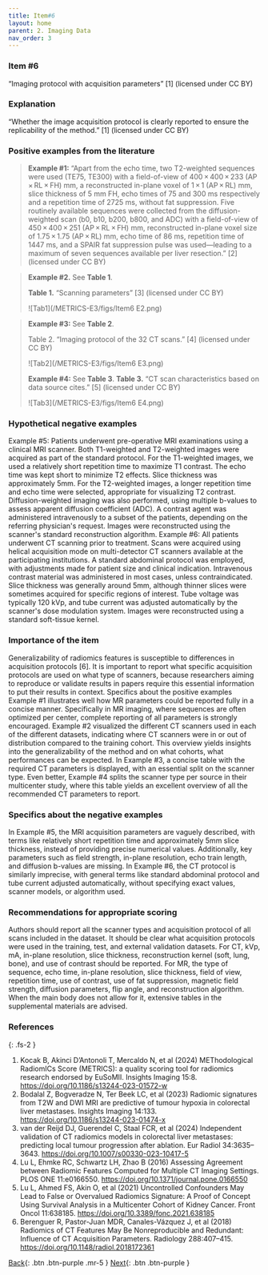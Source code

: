 ```yaml
---
title: Item#6
layout: home
parent: 2. Imaging Data
nav_order: 3
---
```


### Item #6
“Imaging protocol with acquisition parameters” [1] (licensed under CC BY)

### Explanation
“Whether the image acquisition protocol is clearly reported to ensure the replicability of the method.” [1]  (licensed under CC BY)

### Positive examples from the literature
> **Example #1:** “Apart from the echo time, two T2-weighted sequences were used (TE75, TE300) with a field-of-view of 400 × 400 × 233 (AP × RL × FH) mm, a reconstructed in-plane voxel of 1 × 1 (AP × RL) mm, slice thickness of 5 mm FH, echo times of 75 and 300 ms respectively and a repetition time of 2725 ms, without fat suppression. Five routinely available sequences were collected from the diffusion-weighted scan (b0, b10, b200, b800, and ADC) with a field-of-view of 450 × 400 × 251 (AP × RL × FH) mm, reconstructed in-plane voxel size of 1.75 × 1.75 (AP × RL) mm, echo time of 86 ms, repetition time of 1447 ms, and a SPAIR fat suppression pulse was used—leading to a maximum of seven sequences available per liver resection.” [2] (licensed under CC BY)

> **Example #2.** See **Table 1**. 
>
> **Table 1.** “Scanning parameters” [3] (licensed under CC BY)
>
>![Tab1](/METRICS-E3/figs/Item6 E2.png) 

> **Example #3:** See **Table 2**.
>
> Table 2. “Imaging protocol of the 32 CT scans.” [4] (licensed under CC BY)
>
>
>![Tab2](/METRICS-E3/figs/Item6 E3.png) 
>
> **Example #4:** See **Table 3**.
> **Table 3.** “CT scan characteristics based on data source cites.” [5] (licensed under CC BY)
>
>
>![Tab3](/METRICS-E3/figs/Item6 E4.png)  

### Hypothetical negative examples
Example #5: Patients underwent pre-operative MRI examinations using a clinical MRI scanner. Both T1-weighted and T2-weighted images were acquired as part of the standard protocol. For the T1-weighted images, we used a relatively short repetition time to maximize T1 contrast. The echo time was kept short to minimize T2 effects. Slice thickness was approximately 5mm. For the T2-weighted images, a longer repetition time and echo time were selected, appropriate for visualizing T2 contrast. Diffusion-weighted imaging was also performed, using multiple b-values to assess apparent diffusion coefficient (ADC). A contrast agent was administered intravenously to a subset of the patients, depending on the referring physician's request. Images were reconstructed using the scanner's standard reconstruction algorithm.
Example #6: All patients underwent CT scanning prior to treatment. Scans were acquired using helical acquisition mode on multi-detector CT scanners available at the participating institutions. A standard abdominal protocol was employed, with adjustments made for patient size and clinical indication. Intravenous contrast material was administered in most cases, unless contraindicated. Slice thickness was generally around 5mm, although thinner slices were sometimes acquired for specific regions of interest. Tube voltage was typically 120 kVp, and tube current was adjusted automatically by the scanner's dose modulation system. Images were reconstructed using a standard soft-tissue kernel.

### Importance of the item 
Generalizability of radiomics features is susceptible to differences in acquisition protocols [6]. It is important to report what specific acquisition protocols are used on what type of scanners, because researchers aiming to reproduce or validate results in papers require this essential information to put their results in context. 
Specifics about the positive examples
Example #1 illustrates well how MR parameters could be reported fully in a concise manner. Specifically in MR imaging, where sequences are often optimized per center, complete reporting of all parameters is strongly encouraged. Example #2 visualized the different CT scanners used in each of the different datasets, indicating where CT scanners were in or out of distribution compared to the training cohort. This overview yields insights into the generalizability of the method and on what cohorts, what performances can be expected. In Example #3, a concise table with the required CT parameters is displayed, with an essential split on the scanner type. Even better, Example #4 splits the scanner type per source in their multicenter study, where this table yields an excellent overview of all the recommended CT parameters to report.

### Specifics about the negative examples
In Example #5, the MRI acquisition parameters are vaguely described, with terms like relatively short repetition time and approximately 5mm slice thickness, instead of providing precise numerical values. Additionally, key parameters such as field strength, in-plane resolution, echo train length, and diffusion b-values are missing. In Example #6, the CT protocol is similarly imprecise, with general terms like standard abdominal protocol and tube current adjusted automatically, without specifying exact values, scanner models, or algorithm used. 

### Recommendations for appropriate scoring
Authors should report all the scanner types and acquisition protocol of all scans included in the dataset. It should be clear what acquisition protocols were used in the training, test, and external validation datasets. For CT, kVp, mA, in-plane resolution, slice thickness, reconstruction kernel (soft, lung, bone), and use of contrast should be reported. For MR, the type of sequence, echo time, in-plane resolution, slice thickness, field of view, repetition time, use of contrast, use of fat suppression, magnetic field strength, diffusion parameters, flip angle, and reconstruction algorithm. When the main body does not allow for it, extensive tables in the supplemental materials are advised.

### References

{: .fs-2 }

1. 	Kocak B, Akinci D’Antonoli T, Mercaldo N, et al (2024) METhodological RadiomICs Score (METRICS): a quality scoring tool for radiomics research endorsed by EuSoMII. Insights Imaging 15:8. https://doi.org/10.1186/s13244-023-01572-w
2. 	Bodalal Z, Bogveradze N, Ter Beek LC, et al (2023) Radiomic signatures from T2W and DWI MRI are predictive of tumour hypoxia in colorectal liver metastases. Insights Imaging 14:133. https://doi.org/10.1186/s13244-023-01474-x
3. 	van der Reijd DJ, Guerendel C, Staal FCR, et al (2024) Independent validation of CT radiomics models in colorectal liver metastases: predicting local tumour progression after ablation. Eur Radiol 34:3635–3643. https://doi.org/10.1007/s00330-023-10417-5
4. 	Lu L, Ehmke RC, Schwartz LH, Zhao B (2016) Assessing Agreement between Radiomic Features Computed for Multiple CT Imaging Settings. PLOS ONE 11:e0166550. https://doi.org/10.1371/journal.pone.0166550
5. 	Lu L, Ahmed FS, Akin O, et al (2021) Uncontrolled Confounders May Lead to False or Overvalued Radiomics Signature: A Proof of Concept Using Survival Analysis in a Multicenter Cohort of Kidney Cancer. Front Oncol 11:638185. https://doi.org/10.3389/fonc.2021.638185
6. 	Berenguer R, Pastor-Juan MDR, Canales-Vázquez J, et al (2018) Radiomics of CT Features May Be Nonreproducible and Redundant: Influence of CT Acquisition Parameters. Radiology 288:407–415. https://doi.org/10.1148/radiol.2018172361

[Back](https://radiomic.github.io/METRICS-E3/docs/Imaging%20Data%20(Item%204-7)/Item%205.html){: .btn .btn-purple  .mr-5  }
[Next](https://radiomic.github.io/METRICS-E3/docs/Imaging%20Data%20(Item%204-7)/Item%207.html){: .btn .btn-purple   }